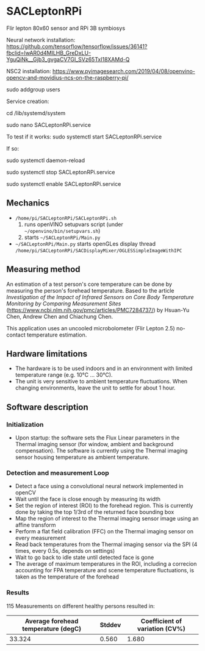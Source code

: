 # SACLeptonRPi
Flir lepton 80x60 sensor and RPi 3B symbiosys

Neural network installation: https://github.com/tensorflow/tensorflow/issues/36141?fbclid=IwAR0d4MILHB_GreDxLU-YguQiNk__Gjb3_gvgaCV7GI_SVz65TxI18XAMd-Q

NSC2 installation: https://www.pyimagesearch.com/2019/04/08/openvino-opencv-and-movidius-ncs-on-the-raspberry-pi/

sudo addgroup users

Service creation:

cd /lib/systemd/system

sudo nano SACLeptonRPi.service

To test if it works: sudo systemctl start SACLeptonRPi.service

If so:

sudo systemctl daemon-reload

sudo systemctl stop SACLeptonRPi.service

sudo systemctl enable SACLeptonRPi.service

## Mechanics
* `/home/pi/SACLeptonRPi/SACLeptonRPi.sh`
  1. runs openVINO setupvars script (under `~/openvino/bin/setupvars.sh`)
  1. starts `~/SACLeptonRPi/Main.py`
* `~/SACLeptonRPi/Main.py` starts openGLes display thread `/home/pi/SACLeptonRPi/SACDisplayMixer/OGLESSimpleImageWithIPC`

## Measuring method
An estimation of a test person's core temperature can be done by measuring the person's forehead temperature. Based to the article *Investigation of the Impact of Infrared Sensors on Core Body Temperature Monitoring by Comparing Measurement Sites* (https://www.ncbi.nlm.nih.gov/pmc/articles/PMC7284737/) by Hsuan-Yu Chen, Andrew Chen and Chiachung Chen.

This application uses an uncooled microbolometer (Flir Lepton 2.5) no-contact temperature estimation.

## Hardware limitations
  * The hardware is to be used indoors and in an environment with limited temperature range (e.g. 10°C ... 30°C).
  * The unit is very sensitive to ambient temperature fluctuations. When changing environments, leave the unit to settle for about 1 hour.

## Software description
### Initialization
  * Upon startup: the software sets the Flux Linear parameters in the Thermal imaging sensor (for window, ambient and background compensation). The software is currently using the Thermal imaging sensor housing temperature as ambient temperature.

### Detection and measurement Loop
  * Detect a face using a convolutional neural network implemented in openCV
  * Wait until the face is close enough by measuring its width
  * Set the region of interest (ROI) to the forehead region. This is currently done by taking the top 1/3rd of the returned face bounding box
  * Map the region of interest to the Thermal imaging sensor image using an affine transform
  * Perform a flat field calibration (FFC) on the Thermal imaging sensor on every measurement
  * Read back temperatures from the Thermal imaging sensor via the SPI (4 times, every 0.5s, depends on settings)
  * Wait to go back to idle state until detected face is gone
  * The average of maximum temperatures in the ROI, including a correcion accounting for FPA temperature and scene temperature fluctuations, is taken as the temperature of the forehead
  
  ### Results
  115 Measurements on different healthy persons resulted in:
  
  Average forehead temperature (degC) | Stddev | Coefficient of variation (CV%) 
  ----------------------------------- | ------ | ------------------------------
  33.324 | 0.560 |1.680
  
